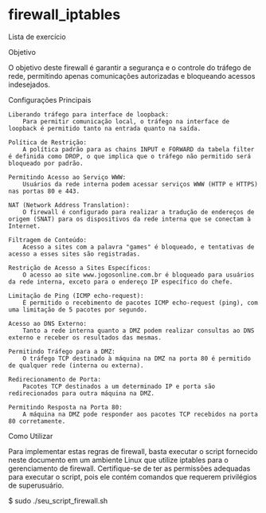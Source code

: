 # firewall_iptables
Lista de exercício 

Objetivo

O objetivo deste firewall é garantir a segurança e o controle do tráfego de rede, permitindo apenas comunicações autorizadas e bloqueando acessos indesejados.

Configurações Principais

    Liberando tráfego para interface de loopback:
        Para permitir comunicação local, o tráfego na interface de loopback é permitido tanto na entrada quanto na saída.

    Política de Restrição:
        A política padrão para as chains INPUT e FORWARD da tabela filter é definida como DROP, o que implica que o tráfego não permitido será bloqueado por padrão.

    Permitindo Acesso ao Serviço WWW:
        Usuários da rede interna podem acessar serviços WWW (HTTP e HTTPS) nas portas 80 e 443.

    NAT (Network Address Translation):
        O firewall é configurado para realizar a tradução de endereços de origem (SNAT) para os dispositivos da rede interna que se conectam à Internet.

    Filtragem de Conteúdo:
        Acesso a sites com a palavra "games" é bloqueado, e tentativas de acesso a esses sites são registradas.

    Restrição de Acesso a Sites Específicos:
        O acesso ao site www.jogosonline.com.br é bloqueado para usuários da rede interna, exceto para o endereço IP específico do chefe.

    Limitação de Ping (ICMP echo-request):
        É permitido o recebimento de pacotes ICMP echo-request (ping), com uma limitação de 5 pacotes por segundo.

    Acesso ao DNS Externo:
        Tanto a rede interna quanto a DMZ podem realizar consultas ao DNS externo e receber os resultados das mesmas.

    Permitindo Tráfego para a DMZ:
        O tráfego TCP destinado à máquina na DMZ na porta 80 é permitido de qualquer rede (interna ou externa).

    Redirecionamento de Porta:
        Pacotes TCP destinados a um determinado IP e porta são redirecionados para outra máquina na DMZ.

    Permitindo Resposta na Porta 80:
        A máquina na DMZ pode responder aos pacotes TCP recebidos na porta 80 corretamente.

Como Utilizar

Para implementar estas regras de firewall, basta executar o script fornecido neste documento em um ambiente Linux que utilize iptables para o gerenciamento de firewall. Certifique-se de ter as permissões adequadas para executar o script, pois ele contém comandos que requerem privilégios de superusuário.

  $ sudo ./seu_script_firewall.sh
